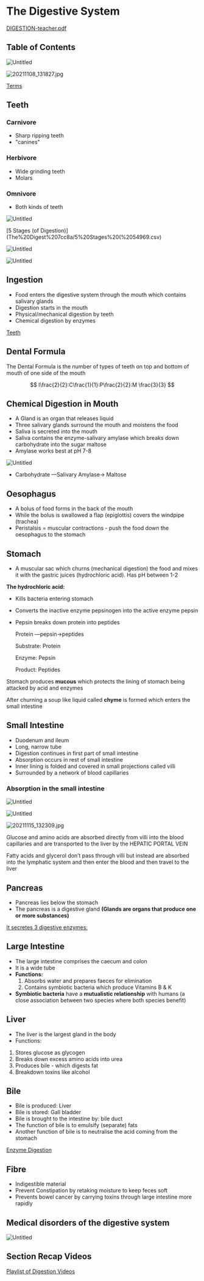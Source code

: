 # The Digestive System

[DIGESTION-teacher.pdf](The%20Digest%207cc8a/DIGESTION-teacher.pdf)

## Table of Contents

![Untitled](The%20Digest%207cc8a/Untitled.png)

![20211108_131827.jpg](The%20Digest%207cc8a/20211108_131827.jpg)

[Terms](The%20Digest%207cc8a/Terms%20a0cfc.csv)

## Teeth

### Carnivore

- Sharp ripping teeth
- "canines"

### Herbivore

- Wide grinding teeth
- Molars

### Omnivore

- Both kinds of teeth

![Untitled](The%20Digest%207cc8a/Untitled%201.png)

[5 Stages (of Digestion)](The%20Digest%207cc8a/5%20Stages%20(%2054969.csv)

![Untitled](The%20Digest%207cc8a/Untitled%202.png)

![Untitled](The%20Digest%207cc8a/Untitled%203.png)

## Ingestion

- Food enters the digestive system through the mouth which contains salivary glands
- Digestion starts in the mouth
- Physical/mechanical digestion by teeth
- Chemical digestion by enzymes

[Teeth](The%20Digest%207cc8a/Teeth%2098b85.csv)

## Dental Formula

The Dental Formula is the number of types of teeth on top and bottom of mouth of one side of the mouth

$$
I\frac{2}{2}:C\frac{1}{1}:P\frac{2}{2}:M
\frac{3}{3}
$$

## Chemical Digestion in Mouth

- A Gland is an organ that releases liquid
- Three salivary glands surround the mouth and moistens the food
- Saliva is secreted into the mouth
- Saliva contains the enzyme-salivary amylase which breaks down carbohydrate into the sugar maltose
- Amylase works best at pH 7-8

![Untitled](The%20Digest%207cc8a/Untitled%204.png)

- Carbohydrate —Salivary Amylase→ Maltose

## Oesophagus

- A bolus of food forms in the back of the mouth
- While the bolus is swallowed a flap (epiglottis) covers the windpipe (trachea)
- Peristalsis = muscular contractions - push the food down the oesophagus to the stomach

## Stomach

- A muscular sac which churns (mechanical digestion) the food and mixes it with the gastric juices (hydrochloric acid). Has pH between 1-2

**The hydrochloric acid:**

- Kills bacteria entering stomach
- Converts the inactive enzyme pepsinogen into the active enzyme pepsin
- Pepsin breaks down protein into peptides
    
    Protein —pepsin→peptides
    
    Substrate: Protein
    
    Enzyme: Pepsin
    
    Product: Peptides
    

Stomach produces **mucous** which protects the lining of stomach being attacked by acid and enzymes

After churning a soup like liquid called **chyme** is formed which enters the small intestine

## Small Intestine

- Duodenum and ileum
- Long, narrow tube
- Digestion continues in first part of small intestine
- Absorption occurs in rest of small intestine
- Inner lining is folded and covered in small projections called villi
- Surrounded by a network of blood capillaries

### Absorption in the small intestine

![Untitled](The%20Digest%207cc8a/Untitled%205.png)

![Untitled](The%20Digest%207cc8a/Untitled%206.png)

![20211115_132309.jpg](The%20Digest%207cc8a/20211115_132309.jpg)

Glucose and amino acids are absorbed directly from villi into the blood capillaries and are transported to the liver by the HEPATIC PORTAL VEIN

Fatty acids and glycerol don’t pass through villi but instead are absorbed into the lymphatic system and then enter the blood and then travel to the liver

## Pancreas

- Pancreas lies below the stomach
- The pancreas is a digestive gland **(Glands are organs that produce one or more substances)**

[It secretes 3 digestive enzymes:](The%20Digest%207cc8a/It%20secrete%20bca5d.csv)

## Large Intestine

- The large intestine comprises the caecum and colon
- It is a wide tube
- **Functions:**
    1. Absorbs water and prepares faeces for elimination
    2. Contains symbiotic bacteria which produce Vitamins B & K
- **Symbiotic bacteria** have a **mutualistic relationship** with humans (a close association between two species where both species benefit)

## Liver

- The liver is the largest gland in the body
- Functions:
1. Stores glucose as glycogen
2. Breaks down excess amino acids into urea
3. Produces bile - which digests fat
4. Breakdown toxins like alcohol

## Bile

- Bile is produced: Liver
- Bile is stored: Gall bladder
- Bile is brought to the intestine by: bile duct
- The function of bile is to emulsify (separate) fats
- Another function of bile is to neutralise the acid coming from the stomach

[Enzyme Digestion](The%20Digest%207cc8a/Enzyme%20Dig%208c3b8.csv)

## Fibre

- Indigestible material
- Prevent Constipation by retaking moisture to keep feces soft
- Prevents bowel cancer by carrying toxins through large intestine more rapidly

## Medical disorders of the digestive system

![Untitled](The%20Digest%207cc8a/Untitled%207.png)

## Section Recap Videos

[Playlist of Digestion Videos](https://youtube.com/playlist?list=PLgPhtu6xzA1f8KQq93toswwxqF5SZ0Zhu)
